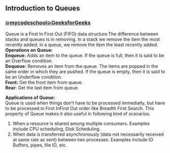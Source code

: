 ## Introduction to Queues  
### [:boom:mycodeschool](https://www.youtube.com/watch?v=XuCbpw6Bj1U&list=PL2_aWCzGMAwI3W_JlcBbtYTwiQSsOTa6P&index=23)[:boom:GeeksforGeeks](https://www.geeksforgeeks.org/queue-set-1introduction-and-array-implementation/)  
Queue is a  First In First Out (FIFO)  data structure.The difference between stacks and queues is in removing. In a stack we remove the item the most recently added; in a queue, we remove the item the least recently added.  
**Operations on Queue:**  
**Enqueue:**  Adds an item to the queue. If the queue is full, then it is said to be an Overflow condition.  
**Dequeue:**  Removes an item from the queue. The items are popped in the same order in which they are pushed. If the queue is empty, then it is said to be an Underflow condition.   
**Front:**  Get the front item from queue.  
**Rear:**  Get the last item from queue.    

**Applications of Queue:**  
Queue is used when things don’t have to be processed immediatly, but have to be processed in First InFirst Out order like Breadth First Search. This property of Queue makes it also useful in following kind of scenarios.  
1) When a resource is shared among multiple consumers. Examples include CPU scheduling, Disk Scheduling.  
2) When data is transferred asynchronously (data not necessarily received at same rate as sent) between two processes. Examples include IO Buffers, pipes, file IO, etc.  

